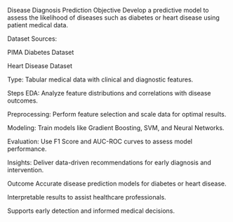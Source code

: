 Disease Diagnosis Prediction
 Objective
Develop a predictive model to assess the likelihood of diseases such as diabetes or heart disease using patient medical data.

 Dataset
Sources:

PIMA Diabetes Dataset

Heart Disease Dataset

Type: Tabular medical data with clinical and diagnostic features.

 Steps
EDA: Analyze feature distributions and correlations with disease outcomes.

Preprocessing: Perform feature selection and scale data for optimal results.

Modeling: Train models like Gradient Boosting, SVM, and Neural Networks.

Evaluation: Use F1 Score and AUC-ROC curves to assess model performance.

Insights: Deliver data-driven recommendations for early diagnosis and intervention.

 Outcome
Accurate disease prediction models for diabetes or heart disease.

Interpretable results to assist healthcare professionals.

Supports early detection and informed medical decisions.

